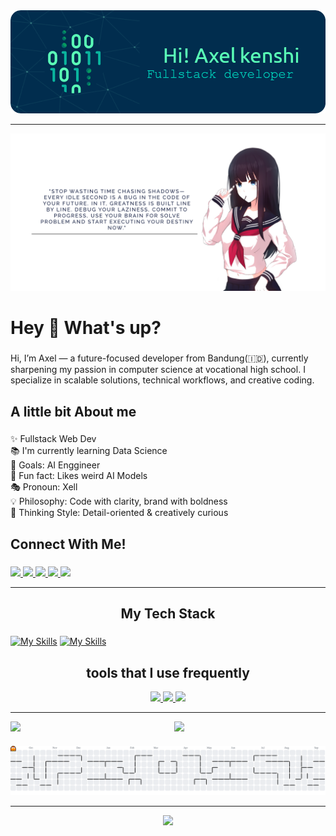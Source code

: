 <div align="center">
  <img src="src/github-header-image.png" width="900"/>
</div>

---

<div align="center"style="border-radius: 15px;">
  <img src="src/tech_powered.png" width="800"/>
</div>

###

<h1 align="left">Hey 👋 What's up?</h1>

###

<p align="left">Hi, I’m Axel — a future-focused developer from Bandung(🇮🇩), currently sharpening my passion in computer science at vocational high school. I specialize in scalable solutions, technical workflows, and creative coding.
</p>

###

<h2 align="left">A little bit About me</h2>

###

<p align="left">✨ Fullstack Web Dev<br>📚 I'm currently learning Data Science<br>🎯 Goals: AI Enggineer<br>🎲 Fun fact: Likes weird AI Models<br>🎭 Pronoun: Xell<br>💡 Philosophy: Code with clarity, brand with boldness<br>🧠 Thinking Style: Detail-oriented & creatively curious</p>

###

<h2 align="left">Connect With Me!</h2>

###

<div align="left">
<p align="left">
  <a href="https://skillicons.dev">
    <img src="https://skillicons.dev/icons?i=instagram" />
  </a>
    <a href="https://skillicons.dev">
    <img src="https://skillicons.dev/icons?i=linkedin" />
  </a>
  </a>
  <a href="https://luminarysirx.my.id">
    <img src="https://skillicons.dev/icons?i=markdown" />
  </a>
    <a href="https://skillicons.dev">
    <img src="https://skillicons.dev/icons?i=gmail" />
  </a>
    </a>
    <a href="https://skillicons.dev">
    <img src="https://skillicons.dev/icons?i=gitlab" />
  </a>
</p>
</div>

---

<h2 align="center">My Tech Stack</h2>

###

[![My Skills](https://skillicons.dev/icons?i=html,css,js,ts,tailwind,scss,bootstrap,materialui,react,nodejs,nuxtjs,express,astro,solidjs,svelte,angular,nextjs,expressjs,alpinejs,vue,laravel,jquery,mysql,postgresql,php,mongodb,redis,sqlite,lua,yarn&perline=15)](https://skillicons.dev)
[![My Skills](https://skillicons.dev/icons?i=flutter,kotlin,dart,go,ruby,c,cpp,dotnet,python,haskell,tensorflow,opencv,solidity&perline=15)](https://skillicons.dev)


<h2 align="center">tools that I use frequently</h2>

<p align="center">
  <a href="https://skillicons.dev">
    <img src="https://skillicons.dev/icons?i=figma,git,github,vscode,visualstudio,jest,postman,notion,obsidian,netlify,vercel,vite,npm,pnpm,bun" />
    <img src="https://skillicons.dev/icons?i=nginx,jenkins,devto,bots,firebase,gamemakerstudio,gulp,babel,latex" />
    <img src="https://skillicons.dev/icons?i=ps,ai,ae,pr,xd,wordpress,bash,blender,cloudflare,docker,unity,githubactions,stackoverflow" />
  </a>
</p>

---

<div style="display: flex; justify-content: space-between;">
  <img src="https://github-readme-stats.vercel.app/api/top-langs/?username=axelkenshi&layout=compact" width="48%" />
  <img src="https://github-readme-stats.vercel.app/api?username=axelkenshi&show_icons=true&theme=merko" width="48%" />
</div>

###

<picture>
  <source media="(prefers-color-scheme: dark)" srcset="https://raw.githubusercontent.com/axelkenshi/axelkenshi/output/pacman-contribution-graph-dark.svg">
  <source media="(prefers-color-scheme: light)" srcset="https://raw.githubusercontent.com/axelkenshi/axelkenshi/output/pacman-contribution-graph.svg">
  <img alt="pacman contribution graph" src="https://raw.githubusercontent.com/axelkenshi/axelkenshi/output/pacman-contribution-graph.svg">
</picture>

---

<div align="center">
  <img height="700" src="https://media1.tenor.com/m/FTryuAk9O1sAAAAC/majo-no-tabitabi-the-journey-of-elaina.gif"  />
</div>
